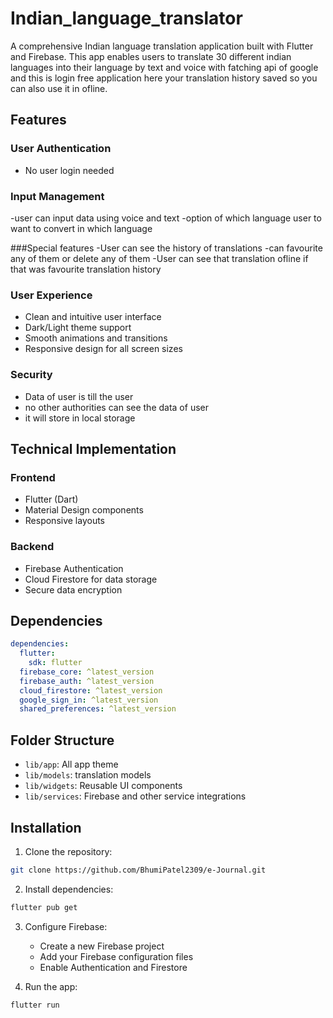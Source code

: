 # Indian_language_translator

A comprehensive Indian language translation application built with Flutter and Firebase. This app enables users to translate 30 different indian languages into their language by text and voice with fatching api of google and this is login free application here your translation history saved so you can also use it in ofline.

## Features

### User Authentication
- No user login needed

### Input Management
-user can input data using voice and text
-option of which language user to want to convert in which language

###Special features
-User can see the history of translations
-can favourite any of them or delete any of them
-User can see that translation ofline if that was favourite translation history

### User Experience
- Clean and intuitive user interface
- Dark/Light theme support
- Smooth animations and transitions
- Responsive design for all screen sizes

### Security
- Data of user is till the user
- no other authorities can see the data of user
- it will store in local storage

## Technical Implementation

### Frontend
- Flutter (Dart)
- Material Design components
- Responsive layouts

### Backend
- Firebase Authentication
- Cloud Firestore for data storage
- Secure data encryption

## Dependencies
```yaml
dependencies:
  flutter:
    sdk: flutter
  firebase_core: ^latest_version
  firebase_auth: ^latest_version
  cloud_firestore: ^latest_version
  google_sign_in: ^latest_version
  shared_preferences: ^latest_version
```

## Folder Structure

- `lib/app`: All app theme
- `lib/models`: translation models
- `lib/widgets`: Reusable UI components
- `lib/services`: Firebase and other service integrations

## Installation

1. Clone the repository:
```bash
git clone https://github.com/BhumiPatel2309/e-Journal.git
```

2. Install dependencies:
```bash
flutter pub get
```

3. Configure Firebase:
   - Create a new Firebase project
   - Add your Firebase configuration files
   - Enable Authentication and Firestore

4. Run the app:
```bash
flutter run
```
